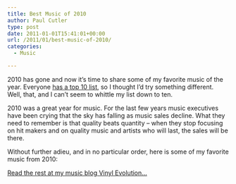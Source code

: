 ```yaml
---
title: Best Music of 2010
author: Paul Cutler
type: post
date: 2011-01-01T15:41:01+00:00
url: /2011/01/best-music-of-2010/
categories:
  - Music

---
```

2010 has gone and now it&#8217;s time to share some of my favorite music of the year. Everyone [has a top 10 list][1], so I thought I&#8217;d try something different. Well, that, and I can&#8217;t seem to whittle my list down to ten.

2010 was a great year for music. For the last few years music executives have been crying that the sky has falling as music sales decline. What they need to remember is that quality beats quantity &#8211; when they stop focusing on hit makers and on quality music and artists who will last, the sales will be there.

Without further adieu, and in no particular order, here is some of my favorite music from 2010:

[Read the rest at my music blog Vinyl Evolution&#8230;][2]

 [1]: http://www.largeheartedboy.com/blog/archive/2010/11/2010_yearend_on.html
 [2]: http://www.vinylevolution.com/?p=128